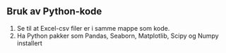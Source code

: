 ## Bruk av Python-kode
1. Se til at Excel-csv filer er i samme mappe som kode.
2. Ha Python pakker som Pandas, Seaborn, Matplotlib, Scipy og Numpy installert